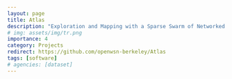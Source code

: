```yaml
---
layout: page
title: Atlas
description: "Exploration and Mapping with a Sparse Swarm of Networked IoT Robots"
# img: assets/img/tr.png
importance: 4
category: Projects
redirect: https://github.com/openwsn-berkeley/Atlas
tags: [software]
# agencies: [dataset]
---
```


